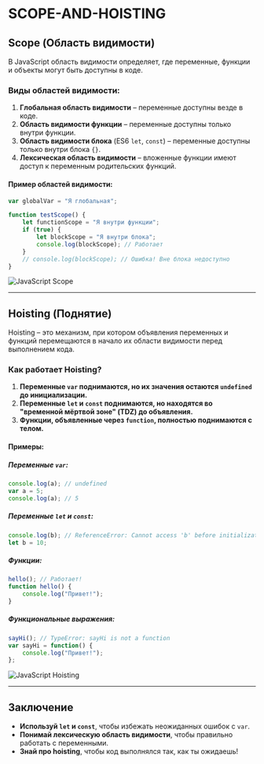 # SCOPE-AND-HOISTING


## Scope (Область видимости)
В JavaScript область видимости определяет, где переменные, функции и объекты могут быть доступны в коде.

### Виды областей видимости:
1. **Глобальная область видимости** – переменные доступны везде в коде.
2. **Область видимости функции** – переменные доступны только внутри функции.
3. **Область видимости блока** (ES6 `let`, `const`) – переменные доступны только внутри блока `{}`.
4. **Лексическая область видимости** – вложенные функции имеют доступ к переменным родительских функций.

#### Пример областей видимости:
```javascript
var globalVar = "Я глобальная";

function testScope() {
    let functionScope = "Я внутри функции";
    if (true) {
        let blockScope = "Я внутри блока";
        console.log(blockScope); // Работает
    }
    // console.log(blockScope); // Ошибка! Вне блока недоступно
}
```

![JavaScript Scope](https://upload.wikimedia.org/wikipedia/commons/thumb/6/6a/JavaScript-scopes.svg/800px-JavaScript-scopes.svg.png)

---

## Hoisting (Поднятие)
Hoisting – это механизм, при котором объявления переменных и функций перемещаются в начало их области видимости перед выполнением кода.

### Как работает Hoisting?
1. **Переменные `var` поднимаются, но их значения остаются `undefined` до инициализации.**
2. **Переменные `let` и `const` поднимаются, но находятся во "временной мёртвой зоне" (TDZ) до объявления.**
3. **Функции, объявленные через `function`, полностью поднимаются с телом.**

#### Примеры:
##### Переменные `var`:
```javascript
console.log(a); // undefined
var a = 5;
console.log(a); // 5
```

##### Переменные `let` и `const`:
```javascript
console.log(b); // ReferenceError: Cannot access 'b' before initialization
let b = 10;
```

##### Функции:
```javascript
hello(); // Работает!
function hello() {
    console.log("Привет!");
}
```

##### Функциональные выражения:
```javascript
sayHi(); // TypeError: sayHi is not a function
var sayHi = function() {
    console.log("Привет!");
};
```

![JavaScript Hoisting](https://upload.wikimedia.org/wikipedia/commons/6/6a/JavaScript_Hoisting.png)

---

## Заключение
- **Используй `let` и `const`**, чтобы избежать неожиданных ошибок с `var`.
- **Понимай лексическую область видимости**, чтобы правильно работать с переменными.
- **Знай про hoisting**, чтобы код выполнялся так, как ты ожидаешь!


